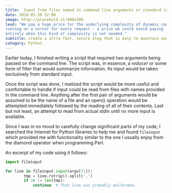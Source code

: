 ```yaml
---
title:  Input from files named in command line arguments or standard input.
date: 2019-05-30 12:00
image: http://placehold.it/900x300
lead: "We pay a huge price for the underlying complexity of dynamic code 
running on a server for every request - a price we could avoid paying 
entirely when this kind of complexity is not needed."
subtitle: create a ultra fast, secure blog that is easy to maintain and easy to scale
category: Python
---
```


Earlier today, I finished writing a script that required two arguments being passed on the command line. The script was, in essence, a *reducer* or some form of filter that would summarize information. Its input would be taken exclusively from standard input.

Once the script was done, I realized the script would be more useful and comfortable to handle if input could be read from files with names provided in the command line. Anything after the first pair of arguments would be assumed to be the name of a file and an open() operation would be attempted immediately followed by the reading of all of their contents. Last but not least, an attempt to read from actual stdin until no more input is available.

Since I was in no mood to carefully change significant parts of my code, I searched the Internet for Python libraries to help me and found `fileinput` which provided me with functionality similar to the one I usually enjoy from the diamond operator when programming Perl.

An excerpt of my code using it follows:

```python
import fileinput

for line in fileinput.input(argv[3:]):
        tmp = line.rstrip().split(',')
        if 10 != len(tmp):
            continue  # That line was probably malformed.
```